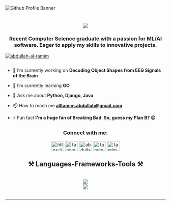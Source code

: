 

<img align="center" alt="Github Profile Banner" src ="https://github.com/user-attachments/assets/37326679-1be3-4306-8956-fe119dbc4dfc">
<h1 align="center">
    <img src="https://readme-typing-svg.herokuapp.com/?font=Righteous&size=35&center=true&vCenter=true&width=500&height=70&duration=4000&lines=Hi+There!+👋,+I'm+Tamim!;" />
</h1>
<h3 align="center">Recent Computer Science graduate with a passion for ML/AI software. Eager to apply my skills to innovative projects.</h3>

<p align="left"> <a href="https://github.com/ryo-ma/github-profile-trophy"><img src="https://github-profile-trophy.vercel.app/?username=abdullah-al-tamim" alt="abdullah-al-tamim" /></a> </p>

<p align="left"> <a href="https://twitter.com/" target="blank"><img src="https://img.shields.io/twitter/follow/?logo=twitter&style=for-the-badge" alt="" /></a> </p>

- 🔭 I’m currently working on **Decoding Object Shapes from EEG Signals of the Brain**

- 🌱 I’m currently learning **GO**

- 💬 Ask me about **Python, Django, Java**

- 📫 How to reach me **alltamim.abdullah@gmail.com**

- ⚡ Fun fact **I'm a huge fan of Breaking Bad. So, guess my Plan B? 😉**

<h3 align="center">Connect with me:</h3>
<p align="center">
<a href="https://linkedin.com/in/https://www.linkedin.com/in/abdullah-al-tamim-59778520a/" target="blank"><img align="center" src="https://raw.githubusercontent.com/rahuldkjain/github-profile-readme-generator/master/src/images/icons/Social/linked-in-alt.svg" alt="https://www.linkedin.com/in/abdullah-al-tamim-59778520a/" height="30" width="40" /></a>
<a href="https://fb.com/tamim.977" target="blank"><img align="center" src="https://raw.githubusercontent.com/rahuldkjain/github-profile-readme-generator/master/src/images/icons/Social/facebook.svg" alt="tamim.977" height="30" width="40" /></a>
<a href="https://instagram.com/abdullah.al.tamim" target="blank"><img align="center" src="https://raw.githubusercontent.com/rahuldkjain/github-profile-readme-generator/master/src/images/icons/Social/instagram.svg" alt="abdullah.al.tamim" height="30" width="40" /></a>
<a href="https://codeforces.com/profile/tamim.abdullah" target="blank"><img align="center" src="https://raw.githubusercontent.com/rahuldkjain/github-profile-readme-generator/master/src/images/icons/Social/codeforces.svg" alt="tamim.abdullah" height="30" width="40" /></a>
<a href="https://www.leetcode.com/tamim_abdullah" target="blank"><img align="center" src="https://raw.githubusercontent.com/rahuldkjain/github-profile-readme-generator/master/src/images/icons/Social/leet-code.svg" alt="tamim_abdullah" height="30" width="40" /></a>
</p>

<h2 align="center">⚒️ Languages-Frameworks-Tools ⚒️</h2>
<br/>
<div align="center">
    <img src="https://skillicons.dev/icons?i=python,django,tensorflow,c,java,go,firebase,mysql" /><br>
    <img src="https://skillicons.dev/icons?i=react,bootstrap,html,css,vscode,github,figma,git" />
</div>

<br/>
<hr/>

